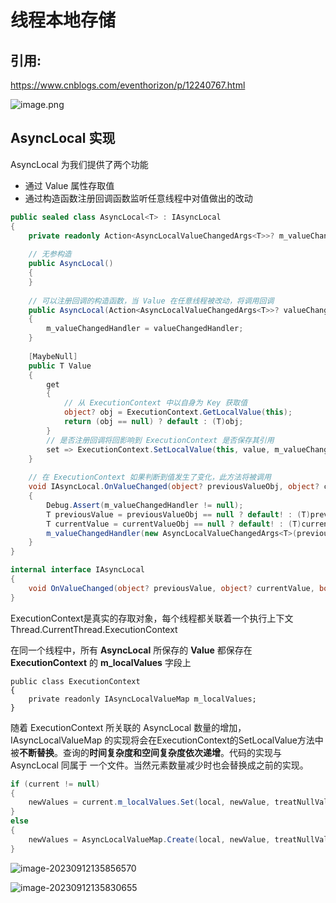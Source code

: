 # 线程本地存储

## 引用:

https://www.cnblogs.com/eventhorizon/p/12240767.html

![image.png](https://cdn.jsdelivr.net/gh/wang-jie-2020/images/20230912132548.png)

## AsyncLocal 实现

AsyncLocal<T> 为我们提供了两个功能

- 通过 Value 属性存取值
- 通过构造函数注册回调函数监听任意线程中对值做出的改动

```csharp
public sealed class AsyncLocal<T> : IAsyncLocal
{
    private readonly Action<AsyncLocalValueChangedArgs<T>>? m_valueChangedHandler;
    
    // 无参构造
    public AsyncLocal()
    {
    }
    
    // 可以注册回调的构造函数，当 Value 在任意线程被改动，将调用回调
    public AsyncLocal(Action<AsyncLocalValueChangedArgs<T>>? valueChangedHandler)
    {
        m_valueChangedHandler = valueChangedHandler;
    }
    
    [MaybeNull]
    public T Value
    {
        get
        {
            // 从 ExecutionContext 中以自身为 Key 获取值
            object? obj = ExecutionContext.GetLocalValue(this);
            return (obj == null) ? default : (T)obj;
        }
        // 是否注册回调将回影响到 ExecutionContext 是否保存其引用
        set => ExecutionContext.SetLocalValue(this, value, m_valueChangedHandler != null);
    }
    
    // 在 ExecutionContext 如果判断到值发生了变化，此方法将被调用
    void IAsyncLocal.OnValueChanged(object? previousValueObj, object? currentValueObj, bool contextChanged)
    {
        Debug.Assert(m_valueChangedHandler != null);
        T previousValue = previousValueObj == null ? default! : (T)previousValueObj;
        T currentValue = currentValueObj == null ? default! : (T)currentValueObj;
        m_valueChangedHandler(new AsyncLocalValueChangedArgs<T>(previousValue, currentValue, contextChanged));
    }
}

internal interface IAsyncLocal
{
    void OnValueChanged(object? previousValue, object? currentValue, bool contextChanged);
}
```

ExecutionContext是真实的存取对象，每个线程都关联着一个执行上下文Thread.CurrentThread.ExecutionContext

在同一个线程中，所有 **AsyncLocal** 所保存的 **Value** 都保存在 **ExecutionContext** 的 **m_localValues** 字段上

```cshar
public class ExecutionContext
{
    private readonly IAsyncLocalValueMap m_localValues;
}
```

随着 ExecutionContext 所关联的 AsyncLocal 数量的增加，IAsyncLocalValueMap 的实现将会在ExecutionContext的SetLocalValue方法中被**不断替换**。查询的**时间复杂度和空间复杂度依次递增**。代码的实现与 AsyncLocal 同属于 一个文件。当然元素数量减少时也会替换成之前的实现。

```csharp
if (current != null)
{
    newValues = current.m_localValues.Set(local, newValue, treatNullValueAsNonexistent: !needChangeNotifications);
}
else
{
    newValues = AsyncLocalValueMap.Create(local, newValue, treatNullValueAsNonexistent: !needChangeNotifications);
}
```

![image-20230912135856570](https://cdn.jsdelivr.net/gh/wang-jie-2020/images/image-20230912135856570.png)

![image-20230912135830655](https://cdn.jsdelivr.net/gh/wang-jie-2020/images/image-20230912135830655.png)



